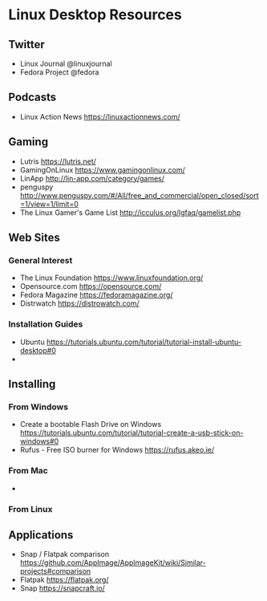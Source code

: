 # Linux Desktop Resources

## Twitter
* Linux Journal     @linuxjournal
* Fedora Project    @fedora

## Podcasts
* Linux Action News       https://linuxactionnews.com/

## Gaming

* Lutris                      https://lutris.net/
* GamingOnLinux               https://www.gamingonlinux.com/
* LinApp                      http://lin-app.com/category/games/
* penguspy                    http://www.penguspy.com/#/All/free_and_commercial/open_closed/sort=1/view=1/limit=0
* The Linux Gamer's Game List http://icculus.org/lgfaq/gamelist.php

## Web Sites

### General Interest
* The Linux Foundation      https://www.linuxfoundation.org/
* Opensource.com            https://opensource.com/
* Fedora Magazine           https://fedoramagazine.org/
* Distrwatch                https://distrowatch.com/

### Installation Guides
* Ubuntu            https://tutorials.ubuntu.com/tutorial/tutorial-install-ubuntu-desktop#0
* 

## Installing

### From Windows
* Create a bootable Flash Drive on Windows      https://tutorials.ubuntu.com/tutorial/tutorial-create-a-usb-stick-on-windows#0 
* Rufus - Free ISO burner for Windows           https://rufus.akeo.ie/

### From Mac
* 

### From Linux

## Applications
* Snap / Flatpak comparison             https://github.com/AppImage/AppImageKit/wiki/Similar-projects#comparison
* Flatpak                               https://flatpak.org/
* Snap                                  https://snapcraft.io/    
